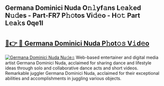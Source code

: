 ## Germana Dominici Nuda O𝚗𝚕yf𝚊ns L𝚎a𝚔ed N𝚞𝚍es - Part-FR7 P𝚑𝚘tos Vi𝚍𝚎o - H𝚘𝚝 Part L𝚎a𝚔s 0qe1l

# <h2><a href="http://kfb2xf.oniu.top/?m=Germana+Dominici+Nuda">🔗👉 🔴 Germana Dominici Nuda P𝚑ot𝚘𝚜 V𝚒d𝚎o</a></h2>

[![Germana Dominici Nuda Nu𝚍e𝚜](https://i.imgur.com/0qMVB7G.gif)](http://kfb2xf.oniu.top/?m=Germana+Dominici+Nuda)
Web-based entertainer and digital media artist Germana Dominici Nuda, acclaimed for sharing dance and lifestyle ideas through solo and collaborative dance acts and short videos. Remarkable juggler Germana Dominici Nuda, acclaimed for their exceptional abilities and accomplishments in juggling various objects.  
